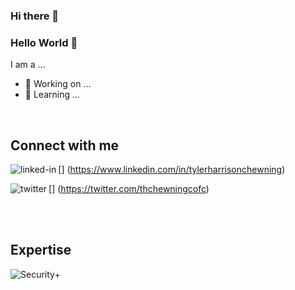 ### Hi there 👋

<!--
**thchewningcofc/thchewningcofc** is a ✨ _special_ ✨ repository because its `README.md` (this file) appears on your GitHub profile.

Here are some ideas to get you started:

- 🔭 I’m currently working on ...
- 🌱 I’m currently learning ...
- 👯 I’m looking to collaborate on ...
- 🤔 I’m looking for help with ...
- 💬 Ask me about ...
- 📫 How to reach me: ...
- 😄 Pronouns: ...
- ⚡ Fun fact: ...
-->
### Hello World 👋
I am a ...
- 🔭 Working on ...
- 🌱 Learning ...
<br>

## Connect with me

[<img align="left" alt="linked-in" 
src="https://img.shields.io/badge/linkedin-%230077B5.svg?&style=for-the-badge&logo=linkedin&logoColor=white" />] (https://www.linkedin.com/in/tylerharrisonchewning)

[<img align="left" alt="twitter" 
src="https://img.shields.io/badge/twitter-%231DA1F2.svg?&style=for-the-badge&logo=twitter&logoColor=white" />] (https://twitter.com/thchewningcofc)

<br>
<br>

## Expertise

<img align="left" alt="Security+" src="https://www.credly.com/badges/4be8896b-4f80-4862-b5b7-677bff623fbf/public_url" />

<br>
<br>
